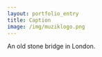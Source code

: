 ```yaml
---
layout: portfolio_entry
title: Caption
image: /img/muziklogo.png
---
```

An old stone bridge in London.
